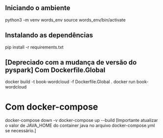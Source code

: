 ## Iniciando o ambiente
python3 -m venv words_env 
source words_env/bin/activate

## Instalando as dependências
pip install -r requirements.txt


## [Depreciado com a mudança de versão do pyspark] Com Dockerfile.Global
docker build -t book-wordcloud -f Dockerfile.Global .
docker run book-wordcloud

# Com docker-compose
docker-compose down -v
docker-compose up --build 
[Importante atualizar o valor de JAVA_HOME do container java no arquivo docker-compose.yml se necessário.]